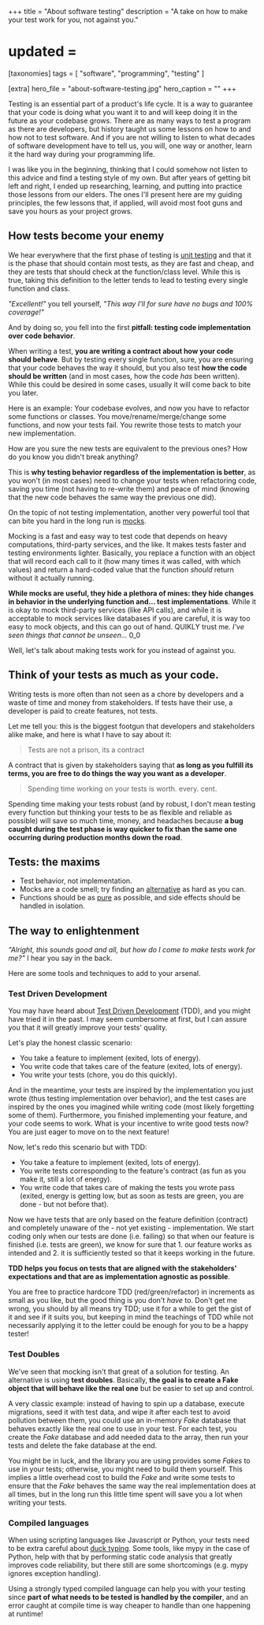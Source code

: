 +++
title = "About software testing"
description = "A take on how to make your test work for you, not against you."
# updated =

[taxonomies]
tags = [ "software", "programming", "testing" ]

[extra]
hero_file = "about-software-testing.jpg"
hero_caption = ""
+++

Testing is an essential part of a product's life cycle. It is a way to guarantee that your code is doing what you want it to and will keep doing it in the future as your codebase grows.
There are as many ways to test a program as there are developers, but history taught us some lessons on how to and how not to test software.
And if you are not willing to listen to what decades of software development have to tell us, you will, one way or another, learn it the hard way during your programming life.

I was like you in the beginning, thinking that I could somehow not listen to this advice and find a testing style of my own. But after years of getting bit left and right, I ended up researching, learning, and putting into practice those lessons from our elders.
The ones I'll present here are my guiding principles, the few lessons that, if applied, will avoid most foot guns and save you hours as your project grows.

## How tests become your enemy

We hear everywhere that the first phase of testing is [unit testing](https://en.wikipedia.org/wiki/Unit_testing) and that it is the phase that should contain most tests, as they are fast and cheap, and they are tests that should check at the function/class level.
While this is true, taking this definition to the letter tends to lead to testing every single function and class.

_"Excellent!"_ you tell yourself, _"This way I'll for sure have no bugs and 100% coverage!"_

And by doing so, you fell into the first **pitfall: testing code implementation over code behavior**.

When writing a test, **you are writing a contract about how your code should behave**. But by testing every single function, sure, you are ensuring that your code behaves the way it should, but you also test **how the code should be written** (and in most cases, how the code _has_ been written).
While this could be desired in some cases, usually it will come back to bite you later.

Here is an example: Your codebase evolves, and now you have to refactor some functions or classes. You move/rename/merge/change some functions, and now your tests fail. You rewrite those tests to match your new implementation.

How are you sure the new tests are equivalent to the previous ones? How do you know you didn't break anything?

This is **why testing behavior regardless of the implementation is better**, as you won't (in most cases) need to change your tests when refactoring code, saving you time (not having to re-write them) and peace of mind (knowing that the new code behaves the same way the previous one did).

On the topic of not testing implementation, another very powerful tool that can bite you hard in the long run is [mocks](https://en.wikipedia.org/wiki/Mock_object).

Mocking is a fast and easy way to test code that depends on heavy computations, third-party services, and the like. It makes tests faster and testing environments lighter.
Basically, you replace a function with an object that will record each call to it (how many times it was called, with which values) and return a hard-coded value that the function _should_ return without it actually running.

**While mocks are useful, they hide a plethora of mines: they hide changes in behavior in the underlying function and... test implementations**.
While it is okay to mock third-party services (like API calls), and while it is acceptable to mock services like databases if you are careful, it is way too easy to mock objects, and this can go out of hand. QUIKLY trust me. _I've seen things that cannot be unseen..._ 0_0

Well, let's talk about making tests work for you instead of against you.

## Think of your tests as much as your code.

Writing tests is more often than not seen as a chore by developers and a waste of time and money from stakeholders. If tests have their use, a developer is paid to create features, not tests.

Let me tell you: this is the biggest footgun that developers and stakeholders alike make, and here is what I have to say about it:

> Tests are not a prison, its a contract

A contract that is given by stakeholders saying that **as long as you fulfill its terms, you are free to do things the way you want as a developer**.

> Spending time working on your tests is worth. every. cent.

Spending time making your tests robust (and by robust, I don't mean testing every function but thinking your tests to be as flexible and reliable as possible) will save so much time, money, and headaches because **a bug caught during the test phase is way quicker to fix than the same one occurring during production months down the road**.

## Tests: the maxims

- Test behavior, not implementation.
- Mocks are a code smell; try finding an [alternative](https://martinfowler.com/bliki/TestDouble.html) as hard as you can.
- Functions should be as [pure](https://en.wikipedia.org/wiki/Pure_function) as possible, and side effects should be handled in isolation.

## The way to enlightenment

_"Alright, this sounds good and all, but how do I come to make tests work for me?"_ I hear you say in the back.

Here are some tools and techniques to add to your arsenal.

### Test Driven Development

You may have heard about [Test Driven Development](https://martinfowler.com/bliki/TestDrivenDevelopment.html) (TDD), and you might have tried it in the past. I may seem cumbersome at first, but I can assure you that it will greatly improve your tests' quality.

Let's play the honest classic scenario:

- You take a feature to implement (exited, lots of energy).
- You write code that takes care of the feature (exited, lots of energy).
- You write your tests (chore, you do this quickly).

And in the meantime, your tests are inspired by the implementation you just wrote (thus testing implementation over behavior), and the test cases are inspired by the ones you imagined while writing code (most likely forgetting some of them).
Furthermore, you finished implementing your feature, and your code seems to work. What is your incentive to write good tests now? You are just eager to move on to the next feature!

Now, let's redo this scenario but with TDD:

- You take a feature to implement (exited, lots of energy).
- You write tests corresponding to the feature's contract (as fun as you make it, still a lot of energy).
- You write code that takes care of making the tests you wrote pass (exited, energy is getting low, but as soon as tests are green, you are done - but not before that).

Now we have tests that are only based on the feature definition (contract) and completely unaware of the - not yet existing - implementation.
We start coding only when our tests are done (i.e. failing) so that when our feature is finished (i.e. tests are green), we know for sure that 1. our feature works as intended and 2. it is sufficiently tested so that it keeps working in the future.

**TDD helps you focus on tests that are aligned with the stakeholders' expectations and that are as implementation agnostic as possible**.

You are free to practice hardcore TDD (red/green/refactor) in increments as small as you like, but the good thing is you don't _have_ to. Don't get me wrong, you should by all means try TDD; use it for a while to get the gist of it and see if it suits you, but keeping in mind the teachings of TDD while not necessarily applying it to the letter could be enough for you to be a happy tester!

### Test Doubles

We've seen that mocking isn't that great of a solution for testing. An alternative is using **test doubles**. Basically, **the goal is to create a Fake object that will behave like the real one** but be easier to set up and control.

A very classic example: instead of having to spin up a database, execute migrations, seed it with test data, and wipe it after each test to avoid pollution between them, you could use an in-memory _Fake_ database that behaves exactly like the real one to use in your test. For each test, you create the _Fake_ database and add needed data to the array, then run your tests and delete the fake database at the end.

You might be in luck, and the library you are using provides some _Fakes_ to use in your tests; otherwise, you might need to build them yourself. This implies a little overhead cost to build the _Fake_ and write some tests to ensure that the _Fake_ behaves the same way the real implementation does at all times, but in the long run this little time spent will save you a lot when writing your tests.

### Compiled languages

When using scripting languages like Javascript or Python, your tests need to be extra careful about [duck typing](https://en.wikipedia.org/wiki/Duck_typing).
Some tools, like mypy in the case of Python, help with that by performing static code analysis that greatly improves code reliability, but there still are some shortcomings (e.g. mypy ignores exception handling).

Using a strongly typed compiled language can help you with your testing since **part of what needs to be tested is handled by the compiler**, and an error caught at compile time is way cheaper to handle than one happening at runtime!
